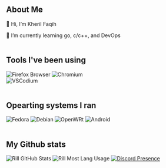 ## About Me

👋 Hi, I’m Kheril Faqih

🌱 I’m currently learning go, c/c++, and DevOps
  <br><br>

## Tools I've been using

<img alt="Firefox Browser" src="https://img.shields.io/badge/Firefox-FF7139?style=for-the-badge&logo=Firefox-Browser&logoColor=white" /> <img alt="Chromium" src="https://img.shields.io/badge/Chromium-4285F4?style=for-the-badge&logo=GoogleChrome&logoColor=white" /><br><img alt="VSCodium" src="https://img.shields.io/badge/VSCodium-0078d7.svg?style=for-the-badge&logo=visual-studio-code&logoColor=white" />
<br><br>

## Opearting systems I ran

<img alt="Fedora" src="https://img.shields.io/badge/Fedora-0B57A4?style=for-the-badge&logo=fedora&logoColor=white" /> <img alt="Debian" src="https://img.shields.io/badge/Debian-D70A53?style=for-the-badge&logo=debian&logoColor=white" /> <img alt="OpenWRt" src="https://img.shields.io/badge/OpenWrt-00B5E2?style=for-the-badge&logo=openwrt&logoColor=white" /> <img alt="Android" src="https://img.shields.io/badge/Android-3DDC84?style=for-the-badge&logo=android&logoColor=white" />
<br><br>

## My Github stats

<img alt='Rill GitHub Stats' src='https://github-readme-stats.vercel.app/api?username=savioruz&show_icons=true&bg_color=1e1e2e&text_color=cdd6f4&icon_color=cba6f7&title_color=94e2d5' />

<img alt='Rill Most Lang Usage' src='https://github-readme-stats.vercel.app/api/top-langs?username=savioruz&show_icons=true&locale=en&hide_progress=true&bg_color=1e1e2e&text_color=cdd6f4&icon_color=cba6f7&title_color=94e2d5' />

<a href="https://discord.com/users/414761072533307403" target="_blank" rel="nofollow">
   <img src="https://lanyard-profile-readme.vercel.app/api/414761072533307403?bg=1e1e2eidleMessage=Probably%20doing%20something%20else..." alt="Discord Presence">
</a>
